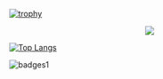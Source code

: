 [![trophy](https://github-profile-trophy.vercel.app/?username=B1ssultanov&theme=onedark)](https://github.com/ryo-ma/github-profile-trophy)

<p align="center"> 
  <img src="https://skillicons.dev/icons?i=css,html,figma,git,github,java,js,linux,mongodb,mysql,postgresql,py,django,selenium,cpp,php,laravel,docker,aws,azure,terraform,nginx,postman,phpstorm,webstorm,pycharm,clion,idea,vscode,stackoverflow&perline=10">
</p>

<!--[![Anurag's GitHub stats](https://github-readme-stats.vercel.app/api?username=B1ssultanov&theme=highcontrast&show_icons=true)](https://github.com/anuraghazra/github-readme-stats) -->

[![Top Langs](https://github-readme-stats.vercel.app/api/top-langs/?username=B1ssultanov&theme=highcontrast&show_icons=true)](https://github.com/anuraghazra/github-readme-stats)

![badges1](https://dev-to-uploads.s3.amazonaws.com/uploads/articles/6n8fc8zw8pawxveffitx.png)


